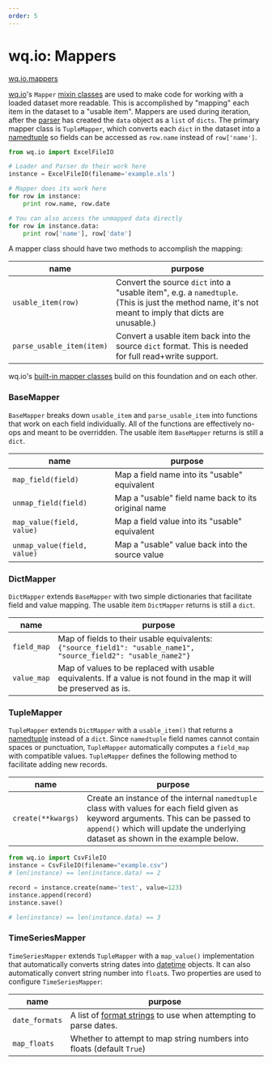 ```yaml
---
order: 5 
---
```


wq.io: Mappers
==============
[wq.io.mappers]


[wq.io]'s `Mapper` [mixin classes] are used to make code for working with a loaded dataset more readable.  This is accomplished by "mapping" each item in the dataset to a "usable item".  Mappers are used during iteration, after the [parser] has created the `data` object as a `list` of `dicts`.  The primary mapper class is `TupleMapper`, which converts each `dict` in the dataset into a [namedtuple] so fields can be accessed as `row.name` instead of `row['name']`.

```python
from wq.io import ExcelFileIO

# Loader and Parser do their work here
instance = ExcelFileIO(filename='example.xls')

# Mapper does its work here
for row in instance:
    print row.name, row.date

# You can also access the unmapped data directly
for row in instance.data:
    print row['name'], row['date']

``` 
    
A mapper class should have two methods to accomplish the mapping:

name | purpose
-----|---------
`usable_item(row)` | Convert the source `dict` into a "usable item", e.g. a `namedtuple`.  (This is just the method name, it's not meant to imply that dicts are unusable.)
`parse_usable_item(item)` | Convert a usable item back into the source `dict` format.  This is needed for full read+write support.

wq.io's [built-in mapper classes] build on this foundation and on each other.

### BaseMapper
`BaseMapper` breaks down `usable_item` and `parse_usable_item` into functions that work on each field individually.  All of the functions are effectively no-ops and meant to be overridden.  The usable item `BaseMapper` returns is still a `dict`.

name | purpose
-----|---------
`map_field(field)` | Map a field name into its "usable" equivalent
`unmap_field(field)` | Map a "usable" field name back to its original name
`map_value(field, value)` | Map a field value into its "usable" equivalent
`unmap_value(field, value)` | Map a "usable" value back into the source value

### DictMapper
`DictMapper` extends `BaseMapper` with two simple dictionaries that facilitate field and value mapping.  The usable item `DictMapper` returns is still a `dict`.

name | purpose
-----|---------
`field_map` | Map of fields to their usable equivalents: `{"source_field1": "usable_name1", "source_field2": "usable_name2"}`
`value_map` | Map of values to be replaced with usable equivalents.  If a value is not found in the map it will be preserved as is.

### TupleMapper
`TupleMapper` extends `DictMapper` with a `usable_item()` that returns a [namedtuple] instead of a `dict`.  Since `namedtuple` field names cannot contain spaces or punctuation, `TupleMapper` automatically computes a `field_map` with compatible values.  `TupleMapper` defines the following method to facilitate adding new records.

name | purpose
-----|---------
`create(**kwargs)` | Create an instance of the internal `namedtuple` class with values for each field given as keyword arguments.  This can be passed to `append()` which will update the underlying dataset as shown in the example below.

```python
from wq.io import CsvFileIO
instance = CsvFileIO(filename="example.csv")
# len(instance) == len(instance.data) == 2

record = instance.create(name='test', value=123)
instance.append(record)
instance.save()

# len(instance) == len(instance.data) == 3

```

### TimeSeriesMapper

`TimeSeriesMapper` extends `TupleMapper` with a `map_value()` implementation that automatically converts string dates into [datetime] objects.  It can also automatically convert string number into `float`s.  Two properties are used to configure `TimeSeriesMapper`:

name | purpose
-----|---------
`date_formats` | A list of [format strings] to use when attempting to parse dates.
`map_floats` | Whether to attempt to map string numbers into floats (default `True`)

[wq.io.mappers]: https://github.com/wq/wq.io/blob/master/mappers.py
[wq.io]: https://wq.io/wq.io
[mixin classes]: https://wq.io/docs/custom-io
[parser]: https://wq.io/docs/parsers
[namedtuple]: https://docs.python.org/3/library/collections.html#collections.namedtuple
[built-in mapper classes]: https://github.com/wq/wq.io/blob/master/mappers.py
[datetime]: https://docs.python.org/3/library/datetime.html
[format strings]: https://docs.python.org/3/library/datetime.html#strftime-and-strptime-behavior
